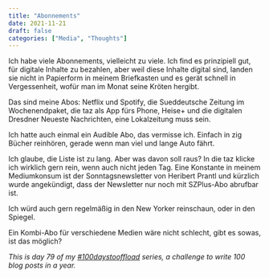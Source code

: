```yaml
---
title: "Abonnements"
date: 2021-11-21
draft: false
categories: ["Media", "Thoughts"]
---
```

Ich habe viele Abonnements, vielleicht zu viele. Ich find es prinzipiell gut, für digitale Inhalte zu bezahlen, aber weil diese Inhalte digital sind, landen sie nicht in Papierform in meinem Briefkasten und es gerät schnell in Vergessenheit, wofür man im Monat seine Kröten hergibt.

Das sind meine Abos: Netflix und Spotify, die Sueddeutsche Zeitung im Wochenendpaket, die taz als App fürs Phone, Heise+ und die digitalen Dresdner Neueste Nachrichten, eine Lokalzeitung muss sein.

Ich hatte auch einmal ein Audible Abo, das vermisse ich. Einfach in zig Bücher reinhören, gerade wenn man viel und lange Auto fährt.

Ich glaube, die Liste ist zu lang. Aber was davon soll raus? In die taz klicke ich wirklich gern rein, wenn auch nicht jeden Tag. Eine Konstante in meinem Mediumkonsum ist der Sonntagsnewsletter von Heribert Prantl und kürzlich wurde angekündigt, dass der Newsletter nur noch mit SZPlus-Abo abrufbar ist.

Ich würd auch gern regelmäßig in den New Yorker reinschaun, oder in den Spiegel.

Ein Kombi-Abo für verschiedene Medien wäre nicht schlecht, gibt es sowas, ist das möglich?

_This is day 79 of my [#100daystooffload](https://100daystooffload.com/) series, a challenge to write 100 blog posts in a year._